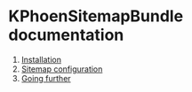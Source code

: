 KPhoenSitemapBundle documentation
=================================

  1. [Installation](https://github.com/sitemap-php/KPhoenSitemapBundle/blob/master/Resources/doc/installation.md)
  2. [Sitemap configuration](https://github.com/sitemap-php/KPhoenSitemapBundle/blob/master/Resources/doc/configuration.md)
  3. [Going further](https://github.com/sitemap-php/KPhoenSitemapBundle/blob/master/Resources/doc/more.md)
